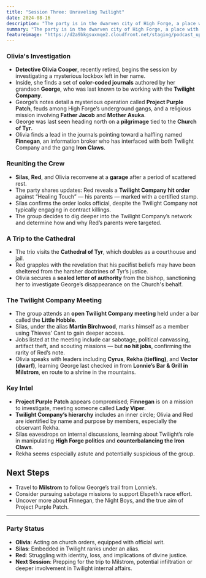 ```yaml
---
title: "Session Three: Unraveling Twilight"
date: 2024-08-16
description: "The party is in the dwarven city of High Forge, a place with strict rules."
summary: "The party is in the dwarven city of High Forge, a place with strict rules."
featureimage: "https://d2a9bkgsuxmqe2.cloudfront.net/staging/podcast_uploaded_episode400/41448639/41448639-1723920027113-51135146463c2.jpg"
---
```

### Olivia's Investigation
- **Detective Olivia Cooper**, recently retired, begins the session by investigating a mysterious lockbox left in her name.
- Inside, she finds a set of **color-coded journals** authored by her grandson **George**, who was last known to be working with the **Twilight Company**.
- George’s notes detail a mysterious operation called **Project Purple Patch**, feuds among High Forge’s underground gangs, and a religious mission involving **Father Jacob** and **Mother Asuka**.
- George was last seen heading north on a **pilgrimage** tied to the **Church of Tyr**.
- Olivia finds a lead in the journals pointing toward a halfling named **Finnegan**, an information broker who has interfaced with both Twilight Company and the gang **Iron Claws**.
### Reuniting the Crew
- **Silas**, **Red**, and Olivia reconvene at a **garage** after a period of scattered rest.
- The party shares updates: Red reveals a **Twilight Company hit order** against “Healing Touch” — his parents — marked with a certified stamp.
- Silas confirms the order looks official, despite the Twilight Company not typically engaging in contract killings.
- The group decides to dig deeper into the Twilight Company’s network and determine how and why Red’s parents were targeted.
### A Trip to the Cathedral
- The trio visits the **Cathedral of Tyr**, which doubles as a courthouse and jail.
- Red grapples with the revelation that his pacifist beliefs may have been sheltered from the harsher doctrines of Tyr’s justice.
- Olivia secures a **sealed letter of authority** from the bishop, sanctioning her to investigate George’s disappearance on the Church's behalf.
### The Twilight Company Meeting
- The group attends an **open Twilight Company meeting** held under a bar called the **Little Hobble**.
- Silas, under the alias **Martin Birchwood**, marks himself as a member using Thieves’ Cant to gain deeper access.
- Jobs listed at the meeting include car sabotage, political canvassing, artifact theft, and scouting missions — but **no hit jobs**, confirming the rarity of Red’s note.
- Olivia speaks with leaders including **Cyrus**, **Rekha (tiefling)**, and **Vector (dwarf)**, learning George last checked in from **Lonnie’s Bar & Grill in Milstrom**, en route to a shrine in the mountains.
### Key Intel
- **Project Purple Patch** appears compromised; **Finnegan** is on a mission to investigate, meeting someone called **Lady Viper**.
- **Twilight Company’s hierarchy** includes an inner circle; Olivia and Red are identified by name and purpose by members, especially the observant Rekha.
- Silas eavesdrops on internal discussions, learning about Twilight’s role in manipulating **High Forge politics** and **counterbalancing the Iron Claws**.
- Rekha seems especially astute and potentially suspicious of the group.
## Next Steps
- Travel to **Milstrom** to follow George’s trail from Lonnie’s.
- Consider pursuing sabotage missions to support Elspeth’s race effort.
- Uncover more about Finnegan, the Night Boys, and the true aim of Project Purple Patch.
---
### Party Status
- **Olivia**: Acting on church orders, equipped with official writ.
- **Silas**: Embedded in Twilight ranks under an alias.
- **Red**: Struggling with identity, loss, and implications of divine justice.
- **Next Session**: Prepping for the trip to Milstrom, potential infiltration or deeper involvement in Twilight internal affairs.